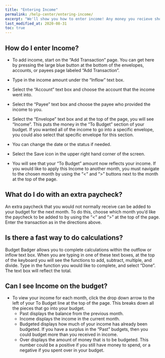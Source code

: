 ```yaml
---
title: "Entering Income"
permalink: /help-center/entering-income/
excerpt: "We'll show you how to enter income! Any money you recieve should be entered into Budget Badger."
last_modified_at: 2020-08-31
toc: true
---
```


## How do I enter Income?

- To add income, start on the “Add Transaction” page. You can get here by pressing the large blue button at the bottom of the envelopes, accounts, or payees page labeled “Add Transaction”.

- Type in the income amount under the “Inflow” text box.

- Select the “Account” text box and choose the account that the income went into.

- Select the “Payee” text box and choose the payee who provided the income to you.

- Select the “Envelope” text box and at the top of the page, you will see “Income”. This puts the money in the “To Budget” section of your budget. If you wanted all of the income to go into a specific envelope, you could also select that specific envelope for this section.

- You can change the date or the status if needed.

- Select the Save icon in the upper right hand corner of the screen.

- You will see that your “To Budget” amount now reflects your income. If you would like to apply this Income to another month, you must navigate to the chosen month by using the “<“ and “>” buttons next to the month at the top of the page.

## What do I do with an extra paycheck?

An extra paycheck that you would not normally receive can be added to your budget for the next month. To do this, choose which month you’d like the paycheck to be added to by using the “<“ and “>” at the top of the page. Enter the transaction as in the directions above.

## Is there a fast way to do calculations?

Budget Badger allows you to complete calculations within the outflow or inflow text box. When you are typing in one of these text boxes, at the top of the keyboard you will see the functions to add, subtract, multiple, and divide. Type in the function you would like to complete, and select “Done”. The text box will reflect the total.

## Can I see Income on the budget?

- To view your income for each month, click the drop down arrow to the left of your To Budget line at the   top of the page. This breaks down all the pieces that go into your budget. 
    - Past displays the balance from the previous month. 
    - Income displays the income in the current month.
    - Budgeted displays how much of your income has already been budgeted. If you have a surplus in the “Past” budgets, then you could budget more than you received in income.
    - Over displays the amount of money that is to be budgeted. This number could be a positive if you still have money to spend, or a negative if you spent over in your budget.

